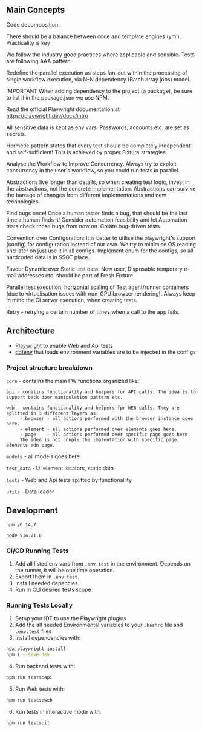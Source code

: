 ## Main Concepts

Code decomposition.

There should be a balance between code and template engines (yml). Practicality is key

We follow  the industry good practices where applicable and sensible. Tests are following AAA pattern

Redefine the parallel execution as steps fan-out within the processing of single workflow execution, via N-N dependency (Batch array jobs) model.

IMPORTANT When adding dependency to the project (a package), be sure to list it in the package.json we use NPM.

Read the official Playwright documentation at https://playwright.dev/docs/intro

All sensitive data is kept as env vars. Passwords, accounts etc. are set as secrets.

Hermetic pattern states that every test should be completely independent and self-sufficient! This is achieved by proper Fixture strategies

Analyse the Workflow to Improve Concurrency. Always try to exploit concurrency in the user's workflow, so you could run tests in parallel.

Abstractions live longer than details, so when creating test logic, invest in the abstractions, not the concrete implementation. Abstractions can survive the barrage of changes from different implementations and new technologies.

Find bugs once! Once a human tester finds a bug, that should be the last time a human finds it! Consider automation feasibility and let Automation tests check those bugs from now on. Create bug-driven tests.

Convention over Configuration: It is better to utilise the playwright's support (config) for configuration instead of our own. We try to minimise OS reading and later on just use it in all configs. Implement enum for the configs, so all hardcoded data is in SSOT place.

Favour Dynamic over Static test data. New user, Disposable temporary e-mail addresses etc. should be part of Fresh Fixture.

Parallel test execution, horizontal scaling of Test agent/runner containers (due to virtualisation issues with non-GPU browser rendering). Always keep in mind the CI server execution, when creating tests.

Retry - retrying a certain number of times when a call to the app fails.

## Architecture

- [Playwright](https://playwright.dev/) to enable Web and Api tests
- [dotenv](https://www.npmjs.com/package/dotenv) that loads environment variables are to be injected in the configs

### Project structure breakdown 

`core` - contains the main FW functions organized like:

    api - conatins functionality and helpers for API calls. The idea is to support back door manipulation pattern etc.
    
    web - contains functionality and helpers fpr WEB calls. They are splitted in 3 different layers as:
         - browser - all actions performed with the browser instance goes here.
         - element - all actions performed over elements goes here.
         - page    - all actions performed over specific page goes here.
         The idea is not couple the implentation with specific page, elements adn page.

`models` - all models goes here

`test_data` - UI element locators, static data

`tests` - Web and Api tests splitted by functionallity

`utils` - Data loader           

## Development

`npm v6.14.7`

`node v14.21.0`

### CI/CD Running Tests
1. Add all listed env vars from `.env.test` in the environment. Depends on the runner, it will be one time operation.
2. Export them in `.env.test`.
4. Install needed depencies.
5. Run in CLI desired tests scope.

### Running Tests Locally
1. Setup your IDE to use the Playwright plugins
2. Add the all needed Environmental variables to your `.bashrc` file and `.env.test` files
3. Install dependencies with:

```sh
npx playwright install
npm i --save-dev
```
4. Run backend tests with:

```sh
npm run tests:api
```

5. Run Web tests with:

```sh
npm run tests:web
```

6. Run tests in interactive mode with:
```sh
npm run tests:it
```

